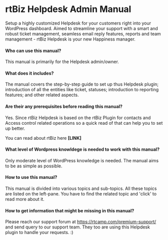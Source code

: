 # rtBiz Helpdesk Admin Manual

Setup a highly customized Helpdesk for your customers right into your WordPress dashboard. Aimed to streamline your support with a smart and robust ticket management, seamless email reply features, reports and team management - rtBiz Helpdesk is your new Happiness manager.

#### Who can use this manual?
This manual is primarily for the Helpdesk admin/owner.

#### What does it includes?
The manual covers the step-by-step guide to set up thus Helpdesk plugin; introduction of all the entities like ticket, statuses; introduction to reporting features; and other related aspects.

#### Are their any prerequisites before reading this manual?
Yes. Since rtBiz Helpdesk is based on the rtBiz Plugin for contacts and Access control related operations so a quick read of that can help you to set up better.

You can read about rtBiz here **[LINK]**

#### What level of Wordpress knowldege is needed to work with this manual?
Only moderate level of WordPress knowledge is needed. The manual aims to be as simple as possible.

#### How to use this manual?
This manual is divided into various topics and sub-topics. All these topics are listed on the left-pane. You have to find the related topic and 'click' to read more about it.

#### How to get information that might be missing in this manual?
Please reach our support forum at https://rtcamp.com/premium-support/ and send query to our support team. They too are using this Helpdesk plugin to handle your requests. :)
